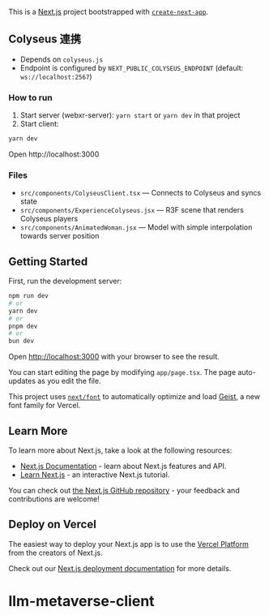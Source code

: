 This is a [Next.js](https://nextjs.org) project bootstrapped with [`create-next-app`](https://nextjs.org/docs/app/api-reference/cli/create-next-app).

## Colyseus 連携

- Depends on `colyseus.js`
- Endpoint is configured by `NEXT_PUBLIC_COLYSEUS_ENDPOINT` (default: `ws://localhost:2567`)

### How to run

1. Start server (webxr-server): `yarn start` or `yarn dev` in that project
2. Start client:

```bash
yarn dev
```

Open http://localhost:3000

### Files

- `src/components/ColyseusClient.tsx` — Connects to Colyseus and syncs state
- `src/components/ExperienceColyseus.jsx` — R3F scene that renders Colyseus players
- `src/components/AnimatedWoman.jsx` — Model with simple interpolation towards server position

## Getting Started

First, run the development server:

```bash
npm run dev
# or
yarn dev
# or
pnpm dev
# or
bun dev
```

Open [http://localhost:3000](http://localhost:3000) with your browser to see the result.

You can start editing the page by modifying `app/page.tsx`. The page auto-updates as you edit the file.

This project uses [`next/font`](https://nextjs.org/docs/app/building-your-application/optimizing/fonts) to automatically optimize and load [Geist](https://vercel.com/font), a new font family for Vercel.

## Learn More

To learn more about Next.js, take a look at the following resources:

- [Next.js Documentation](https://nextjs.org/docs) - learn about Next.js features and API.
- [Learn Next.js](https://nextjs.org/learn) - an interactive Next.js tutorial.

You can check out [the Next.js GitHub repository](https://github.com/vercel/next.js) - your feedback and contributions are welcome!

## Deploy on Vercel

The easiest way to deploy your Next.js app is to use the [Vercel Platform](https://vercel.com/new?utm_medium=default-template&filter=next.js&utm_source=create-next-app&utm_campaign=create-next-app-readme) from the creators of Next.js.

Check out our [Next.js deployment documentation](https://nextjs.org/docs/app/building-your-application/deploying) for more details.

# llm-metaverse-client
